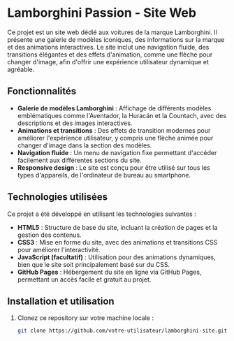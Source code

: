 # Lamborghini Passion - Site Web

Ce projet est un site web dédié aux voitures de la marque Lamborghini. Il présente une galerie de modèles iconiques, des informations sur la marque et des animations interactives. Le site inclut une navigation fluide, des transitions élégantes et des effets d'animation, comme une flèche pour changer d'image, afin d'offrir une expérience utilisateur dynamique et agréable.

## Fonctionnalités

- **Galerie de modèles Lamborghini** : Affichage de différents modèles emblématiques comme l'Aventador, la Huracán et la Countach, avec des descriptions et des images interactives.
- **Animations et transitions** : Des effets de transition modernes pour améliorer l'expérience utilisateur, y compris une flèche animée pour changer d'image dans la section des modèles.
- **Navigation fluide** : Un menu de navigation fixe permettant d'accéder facilement aux différentes sections du site.
- **Responsive design** : Le site est conçu pour être utilisé sur tous les types d'appareils, de l'ordinateur de bureau au smartphone.

## Technologies utilisées

Ce projet a été développé en utilisant les technologies suivantes :

- **HTML5** : Structure de base du site, incluant la création de pages et la gestion des contenus.
- **CSS3** : Mise en forme du site, avec des animations et transitions CSS pour améliorer l'interactivité.
- **JavaScript (facultatif)** : Utilisation pour des animations dynamiques, bien que le site soit principalement basé sur du CSS.
- **GitHub Pages** : Hébergement du site en ligne via GitHub Pages, permettant un accès facile et gratuit au projet.

## Installation et utilisation

1. Clonez ce repository sur votre machine locale :

   ```bash
   git clone https://github.com/votre-utilisateur/lamborghini-site.git
